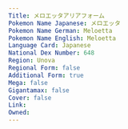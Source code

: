 ```yaml
---
﻿Title: メロエッタアリアフォーム
Pokemon Name Japanese: メロエッタ
Pokemon Name German: Meloetta
Pokemon Name English: Meloetta
Language Card: Japanese
National Dex Number: 648
Region: Unova
Regional Form: false
Additional Form: true
Mega: false
Gigantamax: false
Cover: false
Link: 
Owned: 
---
```

